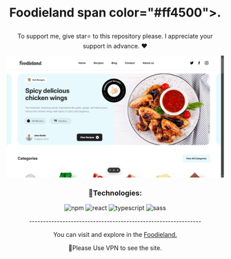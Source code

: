 

# <p align="center" color="#eb5e28">Foodieland span color="#ff4500">.</span></p>

<p align="center">To support me, give star⭐ to this repository please.
I appreciate your support in advance. ❤</p>

<img src="public/readme.png"/>

### <p align="center">🔧Technologies:</p>
<div align="center" >
  
![npm](https://img.shields.io/badge/npm-00d1ff?style=for-the-badge&logo=npm&logoColor=white)
![react](https://img.shields.io/badge/react-00d1ff?style=for-the-badge&logo=react&logoColor=white)
![typescript](https://img.shields.io/badge/typescript-00d1ff?style=for-the-badge&logo=typescript&logoColor=white)
![sass](https://img.shields.io/badge/sass-00d1ff?style=for-the-badge&logo=sass&logoColor=white)
  
</div>

<p align="center">--------------------------------------------------------------</p>
  
<p align="center">You can visit and explore in the <a href="https://foodieland-sass-project.vercel.app/" target="_blank">Foodieland.</a></p>
<p align="center">📌Please Use VPN to see the site.</p>
